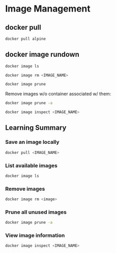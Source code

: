 # Image Management

## docker pull

```zsh
docker pull alpine
```

## docker image rundown

```zsh
docker image ls
```

```zsh
docker image rm <IMAGE_NAME>
```

```zsh
docker image prune
```

Remove images w/o container associated w/ them:

```zsh
docker image prune -a
```

```zsh
docker image inspect <IMAGE_NAME>
```

## Learning Summary

### Save an image locally

```zsh
docker pull <IMAGE_NAME>
```

### List available images

```zsh
docker image ls
```

### Remove images

```zsh
docker image rm <image>
```

### Prune all unused images

```zsh
docker image prune -a
```

### View image information

```zsh
docker image inspect <IMAGE_NAME>
```
